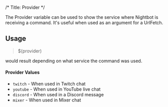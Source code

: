 /*
Title: Provider
*/

The Provider variable can be used to show the service where Nightbot is receiving a command. It's useful when used as an argument for a UrlFetch.

## Usage

> $(provider)

would result depending on what service the command was used.

#### Provider Values

* `twitch` - When used in Twitch chat
* `youtube` - When used in YouTube live chat
* `discord` - When used in a Discord message
* `mixer` - When used in Mixer chat

